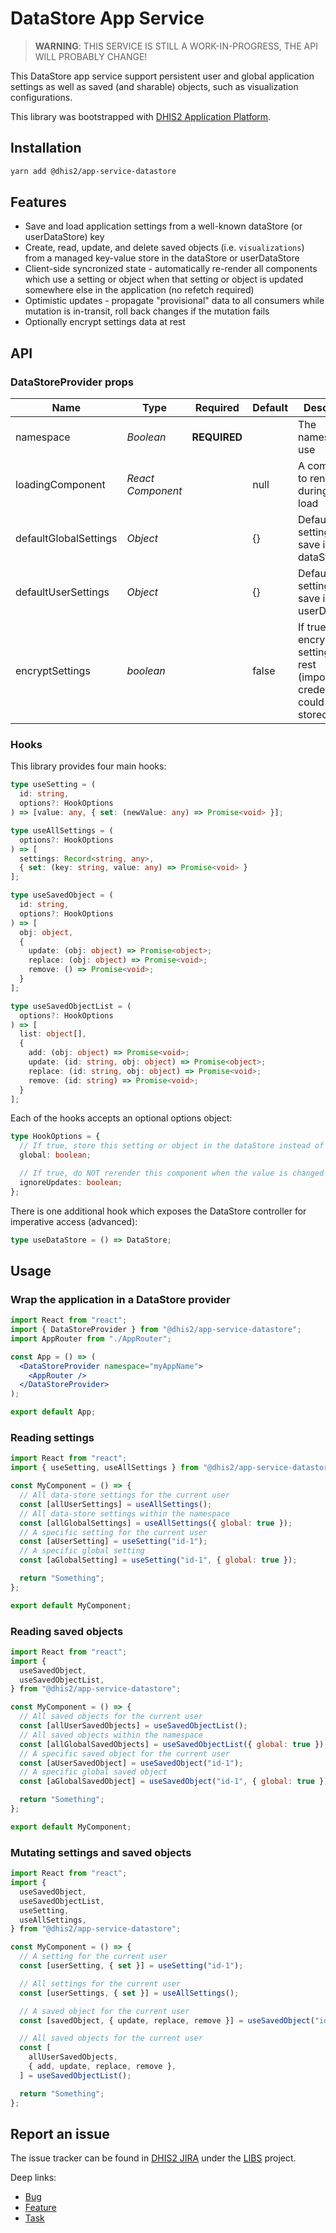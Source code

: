 # DataStore App Service

> **WARNING**: THIS SERVICE IS STILL A WORK-IN-PROGRESS, THE API WILL PROBABLY CHANGE!

This DataStore app service support persistent user and global application settings as well as saved (and sharable) objects, such as visualization configurations.

This library was bootstrapped with [DHIS2 Application Platform](https://github.com/dhis2/app-platform).

## Installation

```sh
yarn add @dhis2/app-service-datastore
```

## Features

- Save and load application settings from a well-known dataStore (or userDataStore) key
- Create, read, update, and delete saved objects (i.e. `visualizations`) from a managed key-value store in the dataStore or userDataStore
- Client-side syncronized state - automatically re-render all components which use a setting or object when that setting or object is updated somewhere else in the application (no refetch required)
- Optimistic updates - propagate "provisional" data to all consumers while mutation is in-transit, roll back changes if the mutation fails
- Optionally encrypt settings data at rest

## API

### DataStoreProvider props

| **Name**              | **Type**          | **Required** | **Default** | **Description**                                                                  |
| --------------------- | ----------------- | ------------ | ----------- | -------------------------------------------------------------------------------- |
| namespace             | _Boolean_         | **REQUIRED** |             | The namespace to use                                                             |
| loadingComponent      | _React Component_ |              | null        | A component to render during initial load                                        |
| defaultGlobalSettings | _Object_          |              | {}          | Default settings to save in the dataStore                                        |
| defaultUserSettings   | _Object_          |              | {}          | Default settings to save in the userDataStore                                    |
| encryptSettings       | _boolean_         |              | false       | If true, encrypt all settings at rest (important if credentials could be stored) |

### Hooks

This library provides four main hooks:

```ts
type useSetting = (
  id: string,
  options?: HookOptions
) => [value: any, { set: (newValue: any) => Promise<void> }];

type useAllSettings = (
  options?: HookOptions
) => [
  settings: Record<string, any>,
  { set: (key: string, value: any) => Promise<void> }
];

type useSavedObject = (
  id: string,
  options?: HookOptions
) => [
  obj: object,
  {
    update: (obj: object) => Promise<object>;
    replace: (obj: object) => Promise<void>;
    remove: () => Promise<void>;
  }
];

type useSavedObjectList = (
  options?: HookOptions
) => [
  list: object[],
  {
    add: (obj: object) => Promise<void>;
    update: (id: string, obj: object) => Promise<object>;
    replace: (id: string, obj: object) => Promise<void>;
    remove: (id: string) => Promise<void>;
  }
];
```

Each of the hooks accepts an optional options object:

```ts
type HookOptions = {
  // If true, store this setting or object in the dataStore instead of userDataStore
  global: boolean;

  // If true, do NOT rerender this component when the value is changed somewhere else in the application
  ignoreUpdates: boolean;
};
```

There is one additional hook which exposes the DataStore controller for imperative access (advanced):

```ts
type useDataStore = () => DataStore;
```

## Usage

### Wrap the application in a DataStore provider

```jsx
import React from "react";
import { DataStoreProvider } from "@dhis2/app-service-datastore";
import AppRouter from "./AppRouter";

const App = () => (
  <DataStoreProvider namespace="myAppName">
    <AppRouter />
  </DataStoreProvider>
);

export default App;
```

### Reading settings

```jsx
import React from "react";
import { useSetting, useAllSettings } from "@dhis2/app-service-datastore";

const MyComponent = () => {
  // All data-store settings for the current user
  const [allUserSettings] = useAllSettings();
  // All data-store settings within the namespace
  const [allGlobalSettings] = useAllSettings({ global: true });
  // A specific setting for the current user
  const [aUserSetting] = useSetting("id-1");
  // A specific global setting
  const [aGlobalSetting] = useSetting("id-1", { global: true });

  return "Something";
};

export default MyComponent;
```

### Reading saved objects

```jsx
import React from "react";
import {
  useSavedObject,
  useSavedObjectList,
} from "@dhis2/app-service-datastore";

const MyComponent = () => {
  // All saved objects for the current user
  const [allUserSavedObjects] = useSavedObjectList();
  // All saved objects within the namespace
  const [allGlobalSavedObjects] = useSavedObjectList({ global: true });
  // A specific saved object for the current user
  const [aUserSavedObject] = useSavedObject("id-1");
  // A specific global saved object
  const [aGlobalSavedObject] = useSavedObject("id-1", { global: true });

  return "Something";
};

export default MyComponent;
```

### Mutating settings and saved objects

```jsx
import React from "react";
import {
  useSavedObject,
  useSavedObjectList,
  useSetting,
  useAllSettings,
} from "@dhis2/app-service-datastore";

const MyComponent = () => {
  // A setting for the current user
  const [userSetting, { set }] = useSetting("id-1");

  // All settings for the current user
  const [userSettings, { set }] = useAllSettings();

  // A saved object for the current user
  const [savedObject, { update, replace, remove }] = useSavedObject("id-1");

  // All saved objects for the current user
  const [
    allUserSavedObjects,
    { add, update, replace, remove },
  ] = useSavedObjectList();

  return "Something";
};
```

## Report an issue

The issue tracker can be found in [DHIS2 JIRA](https://jira.dhis2.org)
under the [LIBS](https://jira.dhis2.org/projects/LIBS) project.

Deep links:

- [Bug](https://jira.dhis2.org/secure/CreateIssueDetails!init.jspa?pid=10700&issuetype=10006&components=11027)
- [Feature](https://jira.dhis2.org/secure/CreateIssueDetails!init.jspa?pid=10700&issuetype=10300&components=11027)
- [Task](https://jira.dhis2.org/secure/CreateIssueDetails!init.jspa?pid=10700&issuetype=10003&components=11027)
